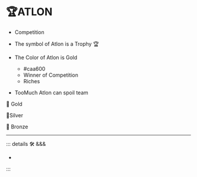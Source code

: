 # 🏆<atlos>ATLON</atlos>

- Competition
- The symbol of Atlon is a Trophy 🏆
- The Color of Atlon is Gold
    - #caa600
    - Winner of Competition
    - Riches

- TooMuch Atlon can spoil team

🥇 Gold

🥈Silver

🥉 Bronze

---

<!-- =================================================== -->
<!-- =================================================== -->
<!-- =================================================== -->
<!-- =================================================== -->
<!-- =================================================== -->
::: details 🛠 <dev>&&&</dev>

-

:::
